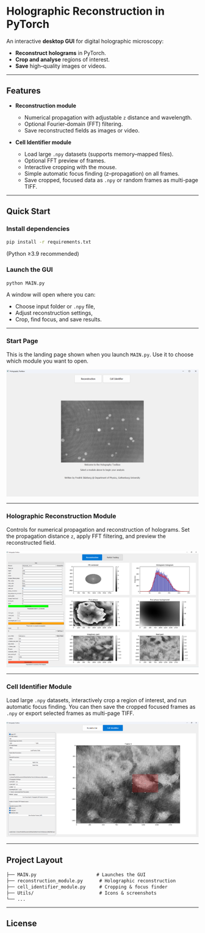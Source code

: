 # Holographic Reconstruction in PyTorch

An interactive **desktop GUI** for digital holographic microscopy:
- **Reconstruct holograms** in PyTorch.
- **Crop and analyse** regions of interest.
- **Save** high–quality images or videos.

---

## Features
- **Reconstruction module**
  - Numerical propagation with adjustable `z` distance and wavelength.
  - Optional Fourier‐domain (FFT) filtering.
  - Save reconstructed fields as images or video.

- **Cell Identifier module**
  - Load large `.npy` datasets (supports memory–mapped files).
  - Optional FFT preview of frames.
  - Interactive cropping with the mouse.
  - Simple automatic focus finding (z–propagation) on all frames.
  - Save cropped, focused data as `.npy` or random frames as multi-page TIFF.

---

## Quick Start

###  Install dependencies
```bash
pip install -r requirements.txt
````

(Python ≥3.9 recommended)

### Launch the GUI

```bash
python MAIN.py
```

A window will open where you can:

* Choose input folder or `.npy` file,
* Adjust reconstruction settings,
* Crop, find focus, and save results.

---

### Start Page

This is the landing page shown when you launch `MAIN.py`. Use it to choose which module you want to open. 

<img src="Utils/intro_screen.png" alt="Start page" width="600"/>

---

### Holographic Reconstruction Module

Controls for numerical propagation and reconstruction of holograms. Set the propagation distance `z`, apply FFT filtering, and preview the reconstructed field. 

<img src="Utils/reconstruction_module.png" alt="Reconstruction module" width="800"/>

---

### Cell Identifier Module

Load large `.npy` datasets, interactively crop a region of interest, and run automatic focus finding. You can then save the cropped focused frames as `.npy` or export selected frames as multi-page TIFF. 

<img src="Utils/cell_identifier_module.png" alt="Cell Identifier module" width="800"/>

---

## Project Layout

```
├── MAIN.py                      # Launches the GUI
├── reconstruction_module.py      # Holographic reconstruction
├── cell_identifier_module.py     # Cropping & focus finder
├── Utils/                        # Icons & screenshots
└── ...
```

---

## License


